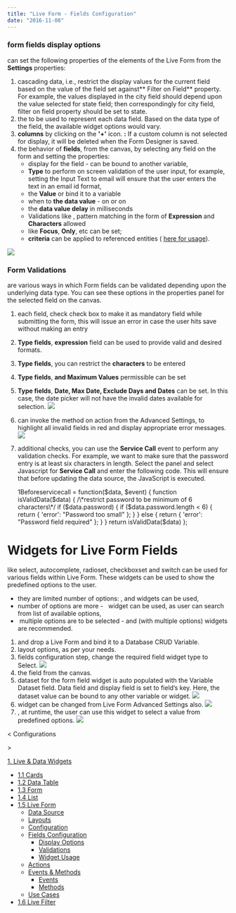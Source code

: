 ```yaml
---
title: "Live Form - Fields Configuration"
date: "2016-11-08"
---
```


### form fields display options

can set the following properties of the elements of the Live Form from the **Settings** properties:

1. cascading data, i.e., restrict the display values for the current field based on the value of the field set against** Filter on Field** property. For example, the values displayed in the city field should depend upon the value selected for state field; then correspondingly for city field, filter on field property should be set to state.
2. the to be used to represent each data field. Based on the data type of the field, the available widget options would vary.
3. **columns** by clicking on the **'+'** icon. **:** If a custom column is not selected for display, it will be deleted when the Form Designer is saved.
4. the behavior of **fields**, from the canvas, by selecting any field on the form and setting the properties:
    - display for the field - can be bound to another variable,
    - **Type** to perform on screen validation of the user input, for example, setting the Input Text to email will ensure that the user enters the text in an email id format,
    - the **Value** or bind it to a variable
    - when to **the data value** - on or on
    - the **data value delay** in milliseconds
    - Validations like , pattern matching in the form of **Expression** and **Characters** allowed
    - like **Focus**, **Only**, etc can be set;
    - **criteria** can be applied to referenced entities ( [here for usage](http://pm.wavemaker.com/learn/how-tos/using-filter-criteria-for-a-data-and-live-widgets/)).

[![](../assets/LF_Fields.png)](../assets/LF_Fields.png)

### Form Validations

are various ways in which Form fields can be validated depending upon the underlying data type. You can see these options in the properties panel for the selected field on the canvas.

1. each field, check check box to make it as mandatory field while submitting the form, this will issue an error in case the user hits save without making an entry
2. **Type fields**, **expression** field can be used to provide valid and desired formats.
3. **Type fields**, you can restrict the **characters** to be entered
4. **Type fields**, **and Maximum Values** permissible can be set
5. **Type fields**, **Date, Max Date, Exclude Days and Dates** can be set. In this case, the date picker will not have the invalid dates available for selection. [![](../assets/LF_valid.png)](../assets/LF_valid.png)
6. can invoke the method on action from the Advanced Settings, to highlight all invalid fields in red and display appropriate error messages. [![](../assets/AS_actions_valid.png)](../assets/AS_actions_valid.png)
7. additional checks, you can use the **Service Call** event to perform any validation checks. For example, we want to make sure that the password entry is at least six characters in length. Select the panel and select Javascript for **Service Call** and enter the following code. This will ensure that before updating the data source, the JavaScript is executed.
    
    1Beforeservicecall = function($data, $event) {
            function isValidData($data) {
                /\*restrict password to be minimum of 6 characters\*/
                if ($data.password) {
                    if ($data.password.length < 6) {
                        return {
                            'error': "Password too small"
                        };
                    }
                } else {
                    return {
                        'error': "Password field required"
                    };
                }
            }
            return isValidData($data)
        };
    

# Widgets for Live Form Fields

like select, autocomplete, radioset, checkboxset and switch can be used for various fields within Live Form. These widgets can be used to show the predefined options to the user.

- they are limited number of options: , and widgets can be used,
- number of options are more -   widget can be used, as user can search from list of available options,
-  multiple options are to be selected - and (with multiple options) widgets are recommended.

1. and drop a Live Form and bind it to a Database CRUD Variable.
2. layout options, as per your needs.
3. fields configuration step, change the required field widget type to Select. [![](../assets/lf_widget_fields.png)](../assets/lf_widget_fields.png)
4. the field from the canvas.
5. dataset for the form field widget is auto populated with the Variable Dataset field. Data field and display field is set to field’s key. Here, the dataset value can be bound to any other variable or widget. [![](../assets/lf_widget_propss.png)](../assets/lf_widget_propss.png)
6. widget can be changed from Live Form Advanced Settings also. [![](../assets/lf_widget_AS.png)](../assets/lf_widget_AS.png)
7. , at runtime, the user can use this widget to select a value from predefined options. [![](../assets/lf_widget_run.png)](../assets/lf_widget_run.png)

< Configurations

\>

[1\. Live & Data Widgets](/learn/app-development/widgets/widget-library/#data-live)

- [1.1 Cards](/learn/app-development/widgets/datalive/cards/)
- [1.2 Data Table](/learn/app-development/widgets/datalive/data-table/)
- [1.3 Form](/learn/app-development/widgets/datalive/form/)
- [1.4 List](/learn/app-development/widgets/datalive/list/)
- [1.5 Live Form](/learn/app-development/widgets/datalive/live-form/)
    - [Data Source](/learn/app-development/widgets/datalive/live-form/live-form-data-source/)
    - [Layouts](/learn/app-development/widgets/datalive/live-form/liveform-layouts/)
    - [Configuration](/learn/app-development/widgets/datalive/live-form/liveform-configurations/)
    - [Fields Configuration](/learn/app-development/widgets/datalive/live-form/fields-configuration/)
        - [Display Options](#display)
        - [Validations](#validations)
        - [Widget Usage](#widgets)
    - [Actions](/learn/app-development/widgets/datalive/live-form/liveform-actions/)
    - [Events & Methods](/learn/app-development/widgets/datalive/live-form/events-methods/)
        - [Events](/learn/app-development/widgets/datalive/live-form/events-methods/#events)
        - [Methods](/learn/app-development/widgets/datalive/live-form/events-methods/#methods)
    - [Use Cases](/learn/app-development/widgets/datalive/live-form/liveform-use-cases/)
- [1.6 Live Filter](/learn/app-development/widgets/datalive/live-filter/)
